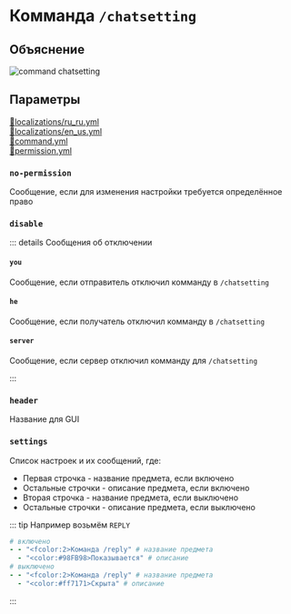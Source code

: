 <!-- #region title -->
# Комманда `/chatsetting`
<!-- #endregion title -->

<!-- #region explanation -->
## Объяснение
![command chatsetting](/commandchatsetting.png)
<!-- #endregion explanation -->

<!-- #region parameters -->
## Параметры
[:file_folder:localizations/ru_ru.yml](/docs/localizations/ru_ru/command/chatsetting)\
[:file_folder:localizations/en_us.yml](/docs/localizations/en_us/command/chatsetting)\
[:file_folder:command.yml](/docs/command/chatsetting/)\
[:file_folder:permission.yml](/docs/permission/command/chatsetting/)
<!-- #endregion parameters -->

<!-- #region localization -->
### `no-permission`

Сообщение, если для изменения настройки требуется определённое право

### `disable`

::: details Сообщения об отключении
#### `you`

Сообщение, если отправитель отключил комманду в `/chatsetting`

#### `he`

Сообщение, если получатель отключил комманду в `/chatsetting`

#### `server`

Сообщение, если сервер отключил комманду для `/chatsetting`

:::

### `header`

Название для GUI

### `settings`

Список настроек и их сообщений, где:
- Первая строчка - название предмета, если включено
- Остальные строчки - описание предмета, если включено
- Вторая строчка - название предмета, если выключено
- Остальные строчки - описание предмета, если выключено

::: tip Например возьмём `REPLY`
```yaml
# включено
- - "<fcolor:2>Команда /reply" # название предмета
  - "<color:#98FB98>Показывается" # описание
# выключено
- - "<fcolor:2>Команда /reply" # название предмета
  - "<color:#ff7171>Скрыта" # описание
```
:::
<!-- #endregion localization -->